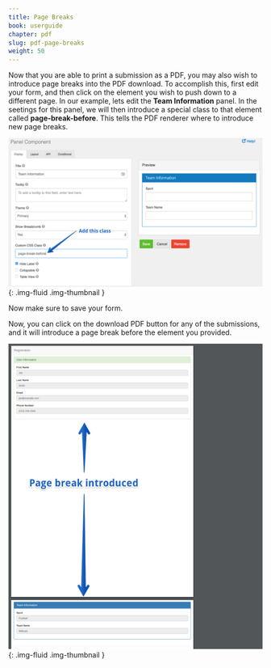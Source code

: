 ```yaml
---
title: Page Breaks
book: userguide
chapter: pdf
slug: pdf-page-breaks
weight: 50
---
```

Now that you are able to print a submission as a PDF, you may also wish to introduce page breaks into the PDF download. To accomplish this, first edit your form, and then click on the element you wish to push down to a different page. In our example, lets edit the **Team Information** panel. In the seetings for this panel, we will then introduce a special class to that element called **page-break-before**. This tells the PDF renderer where to introduce new page breaks.

![](/assets/img/userguide/pdf/page-break.png){: .img-fluid .img-thumbnail }

Now make sure to save your form.

Now, you can click on the download PDF button for any of the submissions, and it will introduce a page break before the element you provided.

![](/assets/img/userguide/pdf/page-break-pdf.png){: .img-fluid .img-thumbnail }
